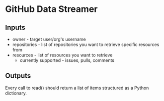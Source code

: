 # GitHub Data Streamer

## Inputs
* owner - target user/org's username
* repositories - list of repositories you want to retrieve specific resources from
* resources - list of resources you want to retrieve
  * currently supported - issues, pulls, comments

## Outputs
Every call to read() should return a list of items structured as a Python dictionary.